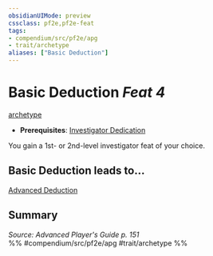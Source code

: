 ```yaml
---
obsidianUIMode: preview
cssclass: pf2e,pf2e-feat
tags:
- compendium/src/pf2e/apg
- trait/archetype
aliases: ["Basic Deduction"]
---
```

# Basic Deduction  *Feat 4*  
[archetype](/rules/traits/archetype.md)  

- **Prerequisites**: [Investigator Dedication](/compendium/feats/investigator-dedication-apg.md)

You gain a 1st- or 2nd-level investigator feat of your choice.

## Basic Deduction leads to...

[Advanced Deduction](/compendium/feats/advanced-deduction-apg.md)

## Summary

*Source: Advanced Player's Guide p. 151*  
%% #compendium/src/pf2e/apg #trait/archetype %%